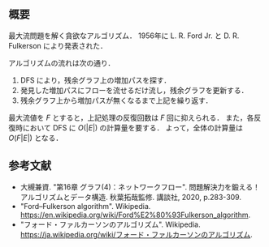 ## 概要

最大流問題を解く貪欲なアルゴリズム．
1956年に L. R. Ford Jr. と D. R. Fulkerson により発表された．

アルゴリズムの流れは次の通り．

1. DFS により，残余グラフ上の増加パスを探す．
1. 発見した増加パスにフローを流せるだけ流し，残余グラフを更新する．
1. 残余グラフ上から増加パスが無くなるまで上記を繰り返す．

最大流値を $F$ とすると，上記処理の反復回数は $F$ 回に抑えられる．
また，各反復時において DFS に $O(|E|)$ の計算量を要する．
よって，全体の計算量は $O(F|E|)$ となる．


## 参考文献

- 大槻兼資. "第16章 グラフ(4)：ネットワークフロー". 問題解決力を鍛える！ アルゴリズムとデータ構造. 秋葉拓哉監修. 講談社, 2020, p.283-309. 
- "Ford–Fulkerson algorithm". Wikipedia. <https://en.wikipedia.org/wiki/Ford%E2%80%93Fulkerson_algorithm>.
- "フォード・ファルカーソンのアルゴリズム". Wikipedia. <https://ja.wikipedia.org/wiki/フォード・ファルカーソンのアルゴリズム>.
